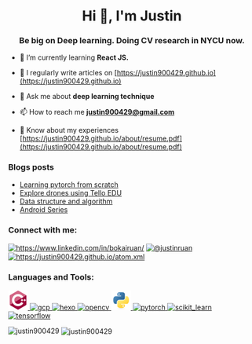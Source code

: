 <h1 align="center">Hi 👋, I'm Justin</h1>
<h3 align="center">Be big on Deep learning. Doing CV research in NYCU now.</h3>

- 🌱 I’m currently learning **React JS.**

- 📝 I regularly write articles on [https://justin900429.github.io](https://justin900429.github.io)

- 💬 Ask me about **deep learning technique**

- 📫 How to reach me **justin900429@gmail.com**

- 📄 Know about my experiences [https://justin900429.github.io/about/resume.pdf](https://justin900429.github.io/about/resume.pdf)

### Blogs posts
<!-- BLOG-POST-LIST:START -->
- [Learning pytorch from scratch](https://justin900429.github.io/posts/c060b6bd/)
- [Explore drones using Tello EDU](https://justin900429.github.io/posts/b54fd6e8/)
- [Data structure and algorithm](https://justin900429.github.io/posts/5fb65b1b/)
- [Android Series](https://justin900429.github.io/posts/b34c5f8c/)
<!-- BLOG-POST-LIST:END -->

<h3 align="left">Connect with me:</h3>
<p align="left">
<a href="https://linkedin.com/in/https://www.linkedin.com/in/bokairuan/" target="blank"><img align="center" src="https://raw.githubusercontent.com/rahuldkjain/github-profile-readme-generator/master/src/images/icons/Social/linked-in-alt.svg" alt="https://www.linkedin.com/in/bokairuan/" height="30" width="40" /></a>
<a href="https://medium.com/@justinruan" target="blank"><img align="center" src="https://raw.githubusercontent.com/rahuldkjain/github-profile-readme-generator/master/src/images/icons/Social/medium.svg" alt="@justinruan" height="30" width="40" /></a>
<a href="https://justin900429.github.io/atom.xml" target="blank"><img align="center" src="https://raw.githubusercontent.com/rahuldkjain/github-profile-readme-generator/master/src/images/icons/Social/rss.svg" alt="https://justin900429.github.io/atom.xml" height="30" width="40" /></a>
</p>

<h3 align="left">Languages and Tools:</h3>
<p align="left"> <a href="https://www.w3schools.com/cpp/" target="_blank"> <img src="https://raw.githubusercontent.com/devicons/devicon/master/icons/cplusplus/cplusplus-original.svg" alt="cplusplus" width="40" height="40"/> </a> <a href="https://cloud.google.com" target="_blank"> <img src="https://www.vectorlogo.zone/logos/google_cloud/google_cloud-icon.svg" alt="gcp" width="40" height="40"/> </a> <a href="hexo.io/" target="_blank"> <img src="https://www.vectorlogo.zone/logos/hexoio/hexoio-icon.svg" alt="hexo" width="40" height="40"/> </a> <a href="https://opencv.org/" target="_blank"> <img src="https://www.vectorlogo.zone/logos/opencv/opencv-icon.svg" alt="opencv" width="40" height="40"/> </a> <a href="https://www.python.org" target="_blank"> <img src="https://raw.githubusercontent.com/devicons/devicon/master/icons/python/python-original.svg" alt="python" width="40" height="40"/> </a> <a href="https://pytorch.org/" target="_blank"> <img src="https://www.vectorlogo.zone/logos/pytorch/pytorch-icon.svg" alt="pytorch" width="40" height="40"/> </a> <a href="https://scikit-learn.org/" target="_blank"> <img src="https://upload.wikimedia.org/wikipedia/commons/0/05/Scikit_learn_logo_small.svg" alt="scikit_learn" width="40" height="40"/> </a> <a href="https://www.tensorflow.org" target="_blank"> <img src="https://www.vectorlogo.zone/logos/tensorflow/tensorflow-icon.svg" alt="tensorflow" width="40" height="40"/> </a> </p>

<p><img align="left" src="https://github-readme-stats.vercel.app/api/top-langs?username=justin900429&show_icons=true&locale=en&layout=compact" alt="justin900429" /></p>

<p>&nbsp;<img align="center" src="https://github-readme-stats.vercel.app/api?username=justin900429&show_icons=true&locale=en" alt="justin900429" /></p>
